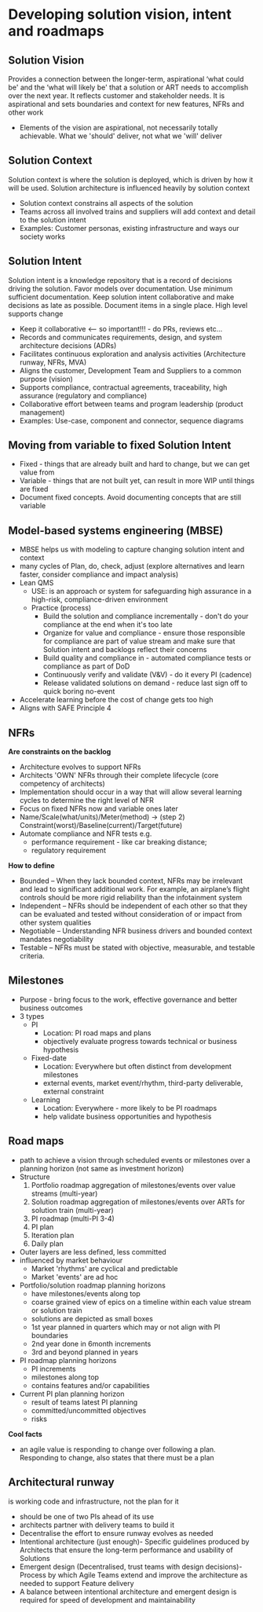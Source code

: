 # Developing solution vision, intent and roadmaps

## Solution Vision
Provides a connection between the longer-term, aspirational ‘what could be' and the ‘what will likely be' that a 
solution or ART needs to accomplish over the next year. It reflects customer and stakeholder needs. It is
aspirational and sets boundaries and context for new features, NFRs and other work

* Elements of the vision are aspirational, not necessarily totally achievable. What we 'should' deliver, not what we 'will' deliver

## Solution Context
Solution context is where the solution is deployed, which is driven by how it will be used. Solution architecture 
is influenced heavily by solution context

* Solution context constrains all aspects of the solution
* Teams across all involved trains and suppliers will add context and detail to the solution intent
* Examples: Customer personas, existing infrastructure and ways our society works

## Solution Intent
Solution intent is a knowledge repository that is a record of decisions driving the solution. Favor models over documentation. 
Use minimum sufficient documentation. Keep solution intent collaborative and make decisions as late as possible. Document
items in a single place. High level supports change
* Keep it collaborative <-- so important!!! - do PRs, reviews etc...
* Records and communicates requirements, design, and system architecture decisions (ADRs)
* Facilitates continuous exploration and analysis activities (Architecture runway, NFRs, MVA)
* Aligns the customer, Development Team and Suppliers to a common purpose (vision)
* Supports compliance, contractual agreements, traceability, high assurance (regulatory and compliance)
* Collaborative effort between teams and program leadership (product management)
* Examples: Use-case, component and connector, sequence diagrams

## Moving from variable to fixed Solution Intent
* Fixed - things that are already built and hard to change, but we can get value from
* Variable - things that are not built yet, can result in more WIP until things are fixed
* Document fixed concepts. Avoid documenting concepts that are still variable

## Model-based systems engineering (MBSE)
* MBSE helps us with modeling to capture changing solution intent and context
* many cycles of Plan, do, check, adjust (explore alternatives and learn faster, consider compliance and impact analysis)
* Lean QMS 
  * USE: is an approach or system for safeguarding high assurance in a high-risk, compliance-driven environment
  * Practice (process)
    * Build the solution and compliance incrementally - don't do your compliance at the end when it's too late
    * Organize for value and compliance - ensure those responsible for compliance are part of value stream and make sure that Solution intent and backlogs reflect their concerns 
    * Build quality and compliance in - automated compliance tests or compliance as part of DoD
    * Continuously verify and validate (V&V) - do it every PI (cadence) 
    * Release validated solutions on demand - reduce last sign off to quick boring no-event 
* Accelerate learning before the cost of change gets too high
* Aligns with SAFE Principle 4

## NFRs
**Are constraints on the backlog**
* Architecture evolves to support NFRs
* Architects 'OWN' NFRs through their complete lifecycle (core competency of architects)
* Implementation should occur in a way that will allow several learning cycles to determine the right level of NFR
* Focus on fixed NFRs now and variable ones later
* Name/Scale(what/units)/Meter(method) -> (step 2) Constraint(worst)/Baseline(current)/Target(future)
* Automate compliance and NFR tests e.g.
  * performance requirement - like car breaking distance; 
  * regulatory requirement

**How to define**
* Bounded – When they lack bounded context, NFRs may be irrelevant and lead to significant additional work. For example, an airplane’s flight controls should be more rigid reliability than the infotainment system
* Independent – NFRs should be independent of each other so that they can be evaluated and tested without consideration of or impact from other system qualities
* Negotiable – Understanding NFR business drivers and bounded context mandates negotiability
* Testable – NFRs must be stated with objective, measurable, and testable criteria.

## Milestones
* Purpose - bring focus to the work, effective governance and better business outcomes
* 3 types
  * PI
    * Location: PI road maps and plans
    * objectively evaluate progress towards technical or business hypothesis
  * Fixed-date
    * Location: Everywhere but often distinct from development milestones
    * external events, market event/rhythm, third-party deliverable, external constraint
  * Learning
    * Location: Everywhere - more likely to be PI roadmaps
    * help validate business opportunities and hypothesis

## Road maps
* path to achieve a vision through scheduled events or milestones over a planning horizon (not same as investment horizon)
* Structure
  1. Portfolio roadmap aggregation of milestones/events over value streams (multi-year)
  2. Solution roadmap aggregation of milestones/events over ARTs for solution train (multi-year)
  3. PI roadmap (multi-PI 3-4)
  4. PI plan
  5. Iteration plan
  6. Daily plan
* Outer layers are less defined, less committed
* influenced by market behaviour
  * Market 'rhythms' are cyclical and predictable
  * Market 'events' are ad hoc
* Portfolio/solution roadmap planning horizons
  * have milestones/events along top
  * coarse grained view of epics on a timeline within each value stream or solution train
  * solutions are depicted as small boxes
  * 1st year planned in quarters which may or not align with PI boundaries
  * 2nd year done in 6month increments
  * 3rd and beyond planned in years
* PI roadmap planning horizons
  * PI increments
  * milestones along top
  * contains features and/or capabilities
* Current PI plan planning horizon
  * result of teams latest PI planning
  * committed/uncommitted objectives
  * risks

**Cool facts**
* an agile value is responding to change over following a plan. Responding to change, also states that there must be a plan

## Architectural runway
is working code and infrastructure, not the plan for it
* should be one of two PIs ahead of its use
* architects partner with delivery teams to build it
* Decentralise the effort to ensure runway evolves as needed
* Intentional architecture (just enough)- Specific guidelines produced by Architects that ensure the long-term 
performance and usability of Solutions
* Emergent design (Decentralised, trust teams with design decisions)- Process by which Agile Teams extend and 
improve the architecture as needed to support Feature delivery
* A balance between intentional architecture and emergent design is required for speed of development and
maintainability 
